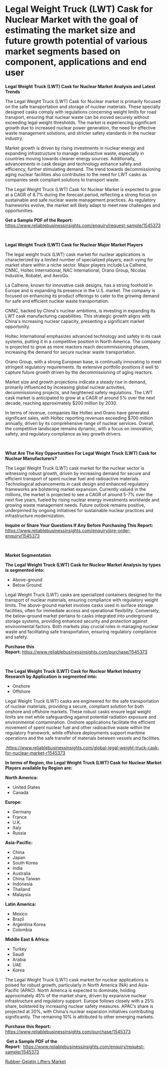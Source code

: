 <p><h1>Legal Weight Truck (LWT) Cask for Nuclear Market with the goal of estimating the market size and future growth potential of various market segments based on component, applications and end user</h1></p><p><strong>Legal Weight Truck (LWT) Cask for Nuclear Market Analysis and Latest Trends</strong></p>
<p><p>The Legal Weight Truck (LWT) Cask for Nuclear market is primarily focused on the safe transportation and storage of nuclear materials. These specially designed casks comply with regulations concerning weight limits for road transport, ensuring that nuclear waste can be moved securely without exceeding legal weight thresholds. The market is experiencing significant growth due to increased nuclear power generation, the need for effective waste management solutions, and stricter safety standards in the nuclear industry.</p><p>Market growth is driven by rising investments in nuclear energy and expanding infrastructure to manage radioactive waste, especially in countries moving towards cleaner energy sources. Additionally, advancements in cask design and technology enhance safety and efficiency, further stimulating demand. The trend towards decommissioning aging nuclear facilities also contributes to the need for LWT casks as companies seek compliant solutions to transport waste.</p><p>The Legal Weight Truck (LWT) Cask for Nuclear Market is expected to grow at a CAGR of 8.7% during the forecast period, reflecting a strong focus on sustainable and safe nuclear waste management practices. As regulatory frameworks evolve, the market will likely adapt to meet new challenges and opportunities.</p></p>
<p><strong>Get a Sample PDF of the Report:&nbsp;</strong> <a href="https://www.reliablebusinessinsights.com/enquiry/request-sample/1545373?utm_campaign=2731&utm_medium=2&utm_source=Github&utm_content=ia&utm_term=11042025&utm_id=legal-weight-truck-lwt-cask-for-nuclear">https://www.reliablebusinessinsights.com/enquiry/request-sample/1545373</a></p>
<p>&nbsp;</p>
<p><strong>Legal Weight Truck (LWT) Cask for Nuclear Major Market Players</strong></p>
<p><p>The legal weight truck (LWT) cask market for nuclear applications is characterized by a limited number of specialized players, each vying for market share within a niche sector. Major players include La Calhene, CNNC, Holtec International, NAC International, Orano Group, Nicolas Industrie, Robatel, and AeroGo.</p><p>La Calhene, known for innovative cask designs, has a strong foothold in Europe and is expanding its presence in the U.S. market. The company is focused on enhancing its product offerings to cater to the growing demand for safe and efficient nuclear waste transportation.</p><p>CNNC, backed by China's nuclear ambitions, is investing in expanding its LWT cask manufacturing capabilities. This strategic growth aligns with China's increasing nuclear capacity, presenting a significant market opportunity.</p><p>Holtec International emphasizes advanced technology and safety in its cask systems, putting it in a competitive position in North America. The company is projected to grow as more reactors reach decommissioning phases, increasing the demand for secure nuclear waste transportation.</p><p>Orano Group, with a strong European base, is continually innovating to meet stringent regulatory requirements. Its extensive portfolio positions it well to capture future growth driven by the decommissioning of aging reactors.</p><p>Market size and growth projections indicate a steady rise in demand, primarily influenced by increasing global nuclear activities, decommissioning projects, and heightened safety regulations. The LWT cask market is anticipated to grow at a CAGR of around 5% over the next decade, reaching approximately $200 million by 2030.</p><p>In terms of revenue, companies like Holtec and Orano have generated significant sales, with Holtec reporting revenues exceeding $700 million annually, driven by its comprehensive range of nuclear services. Overall, the competitive landscape remains dynamic, with a focus on innovation, safety, and regulatory compliance as key growth drivers.</p></p>
<p>&nbsp;</p>
<p><strong>What Are The Key Opportunities For Legal Weight Truck (LWT) Cask for Nuclear Manufacturers?</strong></p>
<p><p>The Legal Weight Truck (LWT) cask market for the nuclear sector is witnessing robust growth, driven by increasing demand for secure and efficient transport of spent nuclear fuel and radioactive materials. Technological advancements in cask design and enhanced regulatory frameworks are bolstering market expansion. Currently valued in the millions, the market is projected to see a CAGR of around 5-7% over the next five years, fueled by rising nuclear energy investments worldwide and growing waste management needs. Future outlook remains positive, underpinned by ongoing initiatives for sustainable nuclear practices and infrastructure modernization.</p></p>
<p><strong>Inquire or Share Your Questions If Any Before Purchasing This Report:</strong> <a href="https://www.reliablebusinessinsights.com/enquiry/pre-order-enquiry/1545373?utm_campaign=2731&utm_medium=2&utm_source=Github&utm_content=ia&utm_term=11042025&utm_id=legal-weight-truck-lwt-cask-for-nuclear">https://www.reliablebusinessinsights.com/enquiry/pre-order-enquiry/1545373</a></p>
<p>&nbsp;</p>
<p><strong>Market Segmentation</strong></p>
<p><strong>The Legal Weight Truck (LWT) Cask for Nuclear Market Analysis by types is segmented into:</strong></p>
<p><ul><li>Above-ground</li><li>Below Ground</li></ul></p>
<p><p>Legal Weight Truck (LWT) casks are specialized containers designed for the transport of nuclear materials, ensuring compliance with regulatory weight limits. The above-ground market involves casks used in surface storage facilities, often for immediate access and operational flexibility. Conversely, the below-ground market pertains to casks integrated into underground storage systems, providing enhanced security and protection against environmental factors. Both markets play crucial roles in managing nuclear waste and facilitating safe transportation, ensuring regulatory compliance and safety.</p></p>
<p><strong>Purchase this Report:&nbsp;</strong><a href="https://www.reliablebusinessinsights.com/purchase/1545373?utm_campaign=2731&utm_medium=2&utm_source=Github&utm_content=ia&utm_term=11042025&utm_id=legal-weight-truck-lwt-cask-for-nuclear">https://www.reliablebusinessinsights.com/purchase/1545373</a></p>
<p>&nbsp;</p>
<p><strong>The Legal Weight Truck (LWT) Cask for Nuclear Market Industry Research by Application is segmented into:</strong></p>
<p><ul><li>Onshore</li><li>Offshore</li></ul></p>
<p><p>Legal Weight Truck (LWT) casks are engineered for the safe transportation of nuclear materials, providing a secure, compliant solution for both onshore and offshore markets. These robust casks ensure legal weight limits are met while safeguarding against potential radiation exposure and environmental contamination. Onshore applications facilitate the efficient movement of spent nuclear fuel and other radioactive waste within the regulatory framework, while offshore deployments support maritime operations and the safe transfer of materials between vessels and facilities.</p></p>
<p><a href="https://www.reliablebusinessinsights.com/global-legal-weight-truck-cask-for-nuclear-market-r1545373?utm_campaign=2731&utm_medium=2&utm_source=Github&utm_content=ia&utm_term=11042025&utm_id=legal-weight-truck-lwt-cask-for-nuclear">&nbsp;https://www.reliablebusinessinsights.com/global-legal-weight-truck-cask-for-nuclear-market-r1545373</a></p>
<p><strong>In terms of Region, the Legal Weight Truck (LWT) Cask for Nuclear Market Players available by Region are:</strong></p>
<p>
    <p> <strong> North America: </strong>
        <ul>
            <li>United States</li>
            <li>Canada</li>
        </ul>
        </p> 
    <p> <strong> Europe: </strong>
        <ul>
            <li>Germany</li>
            <li>France</li>
            <li>U.K.</li>
            <li>Italy</li>
            <li>Russia</li>
        </ul>
        </p> 
    <p> <strong> Asia-Pacific: </strong>
        <ul>
            <li>China</li>
            <li>Japan</li>
            <li>South Korea</li>
            <li>India</li>
            <li>Australia</li>
            <li>China Taiwan</li>
            <li>Indonesia</li>
            <li>Thailand</li>
            <li>Malaysia</li>
        </ul>
        </p> 
    <p> <strong> Latin America: </strong>
        <ul>
            <li>Mexico</li>
            <li>Brazil</li>
            <li>Argentina Korea</li>
            <li>Colombia</li>
        </ul>
        </p> 
    <p> <strong> Middle East & Africa: </strong>
        <ul>
            <li>Turkey</li>
            <li>Saudi</li>
            <li>Arabia</li>
            <li>UAE</li>
            <li>Korea</li>
        </ul>
    </p>
    </p>
<p><p>The Legal Weight Truck (LWT) cask market for nuclear applications is poised for robust growth, particularly in North America (NA) and Asia-Pacific (APAC). North America is expected to dominate, holding approximately 45% of the market share, driven by expansive nuclear infrastructure and regulatory support. Europe follows closely with a 25% share, bolstered by increasing nuclear safety measures. APAC’s share is projected at 20%, with China's nuclear expansion initiatives contributing significantly. The remaining 10% is attributed to other emerging markets.</p></p>
<p><strong>Purchase this Report: </strong><a href="https://www.reliablebusinessinsights.com/purchase/1545373?utm_campaign=2731&utm_medium=2&utm_source=Github&utm_content=ia&utm_term=11042025&utm_id=legal-weight-truck-lwt-cask-for-nuclear">https://www.reliablebusinessinsights.com/purchase/1545373</a></p>
<p>&nbsp;<strong>Get a Sample PDF of the Report:&nbsp;&nbsp;</strong><a href="https://www.reliablebusinessinsights.com/enquiry/request-sample/1545373?utm_campaign=2731&utm_medium=2&utm_source=Github&utm_content=ia&utm_term=11042025&utm_id=legal-weight-truck-lwt-cask-for-nuclear">https://www.reliablebusinessinsights.com/enquiry/request-sample/1545373</a></p>
<p><strong></strong></p>
<p><p><a href="https://github.com/suleimannichelle7/Market-Research-Report-List-1/blob/main/rubber-gelatin-lifters-market.md?utm_campaign=2731&utm_medium=2&utm_source=Github&utm_content=ia&utm_term=11042025&utm_id=legal-weight-truck-lwt-cask-for-nuclear">Rubber-Gelatin Lifters Market</a></p></p>